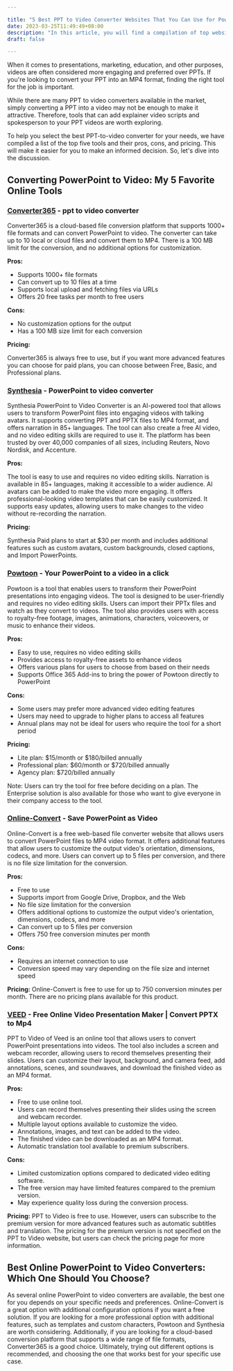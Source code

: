 ```yaml
---

title: "5 Best PPT to Video Converter Websites That You Can Use for PowerPoint to Video Presentations"
date: 2023-03-25T11:49:49+08:00
description: "In this article, you will find a compilation of top websites that allow you to convert your PPT/PPTX files into MP4 videos"
draft: false

---
```


When it comes to presentations, marketing, education, and other purposes, videos are often considered more engaging and preferred over PPTs. If you're looking to convert your PPT into an MP4 format, finding the right tool for the job is important.

While there are many PPT to video converters available in the market, simply converting a PPT into a video may not be enough to make it attractive. Therefore, tools that can add explainer video scripts and spokesperson to your PPT videos are worth exploring.

To help you select the best PPT-to-video converter for your needs, we have compiled a list of the top five tools and their pros, cons, and pricing. This will make it easier for you to make an informed decision. So, let's dive into the discussion.

## Converting PowerPoint to Video: My 5 Favorite Online Tools

### **[Converter365](https://www.converter365.com/presentation-converter/ppt/ppt-to-mp4) -** ppt to video converter

Converter365 is a cloud-based file conversion platform that supports 1000+ file formats and can convert PowerPoint to video. The converter can take up to 10 local or cloud files and convert them to MP4. There is a 100 MB limit for the conversion, and no additional options for customization.

**Pros:**

- Supports 1000+ file formats
- Can convert up to 10 files at a time
- Supports local upload and fetching files via URLs
- Offers 20 free tasks per month to free users

**Cons:**

- No customization options for the output
- Has a 100 MB size limit for each conversion

**Pricing:** 

Converter365 is always free to use, but if you want more advanced features you can choose for paid plans, you can choose between Free, Basic, and Professional plans.

### [Synthesia](https://www.synthesia.io/?via=cg) - PowerPoint to video converter

Synthesia PowerPoint to Video Converter is an AI-powered tool that allows users to transform PowerPoint files into engaging videos with talking avatars. It supports converting PPT and PPTX files to MP4 format, and offers narration in 85+ languages. The tool can also create a free AI video, and no video editing skills are required to use it. The platform has been trusted by over 40,000 companies of all sizes, including Reuters, Novo Nordisk, and Accenture.

**Pros:**

The tool is easy to use and requires no video editing skills.
Narration is available in 85+ languages, making it accessible to a wider audience.
AI avatars can be added to make the video more engaging.
It offers professional-looking video templates that can be easily customized.
It supports easy updates, allowing users to make changes to the video without re-recording the narration.

**Pricing:**

Synthesia Paid plans to start at $30 per month and includes additional features such as custom avatars, custom backgrounds, closed captions, and Import PowerPoints.

### [Powtoon](https://www.powtoon.com/powtoon-for-powerpoint) -  Your PowerPoint to a video in a click

Powtoon is a tool that enables users to transform their PowerPoint presentations into engaging videos. The tool is designed to be user-friendly and requires no video editing skills. Users can import their PPTx files and watch as they convert to videos. The tool also provides users with access to royalty-free footage, images, animations, characters, voiceovers, or music to enhance their videos.

**Pros:**

- Easy to use, requires no video editing skills
- Provides access to royalty-free assets to enhance videos
- Offers various plans for users to choose from based on their needs
- Supports Office 365 Add-ins to bring the power of Powtoon directly to PowerPoint

**Cons:**

- Some users may prefer more advanced video editing features
- Users may need to upgrade to higher plans to access all features
- Annual plans may not be ideal for users who require the tool for a short period

**Pricing:**

- Lite plan: $15/month or $180/billed annually
- Professional plan: $60/month or $720/billed annually
- Agency plan: $720/billed annually

Note: Users can try the tool for free before deciding on a plan. The Enterprise solution is also available for those who want to give everyone in their company access to the tool.

### [Online-Convert](https://video.online-convert.com/convert/pptx-to-mp4)  - Save PowerPoint as Video

Online-Convert is a free web-based file converter website that allows users to convert PowerPoint files to MP4 video format. It offers additional features that allow users to customize the output video's orientation, dimensions, codecs, and more. Users can convert up to 5 files per conversion, and there is no file size limitation for the conversion.

**Pros:**

- Free to use
- Supports import from Google Drive, Dropbox, and the Web
- No file size limitation for the conversion
- Offers additional options to customize the output video's orientation, dimensions, codecs, and more
- Can convert up to 5 files per conversion
- Offers 750 free conversion minutes per month

**Cons:**

- Requires an internet connection to use
- Conversion speed may vary depending on the file size and internet speed

**Pricing:**
Online-Convert is free to use for up to 750 conversion minutes per month. There are no pricing plans available for this product.

### [VEED](https://www.veed.io/tools/ppt-to-video) - Free Online Video Presentation Maker | Convert PPTX to Mp4

PPT to Video of Veed is an online tool that allows users to convert PowerPoint presentations into videos. The tool also includes a screen and webcam recorder, allowing users to record themselves presenting their slides. Users can customize their layout, background, and camera feed, add annotations, scenes, and soundwaves, and download the finished video as an MP4 format.

**Pros:**

- Free to use online tool.
- Users can record themselves presenting their slides using the screen and webcam recorder.
- Multiple layout options available to customize the video.
- Annotations, images, and text can be added to the video.
- The finished video can be downloaded as an MP4 format.
- Automatic translation tool available to premium subscribers.

**Cons:**

- Limited customization options compared to dedicated video editing software.
- The free version may have limited features compared to the premium version.
- May experience quality loss during the conversion process.

**Pricing:**
PPT to Video is free to use. However, users can subscribe to the premium version for more advanced features such as automatic subtitles and translation. The pricing for the premium version is not specified on the PPT to Video website, but users can check the pricing page for more information.

## Best Online PowerPoint to Video Converters: Which One Should You Choose?

As several online PowerPoint to video converters are available, the best one for you depends on your specific needs and preferences. Online-Convert is a great option with additional configuration options if you want a free solution. If you are looking for a more professional option with additional features, such as templates and custom characters, Powtoon and Synthesia are worth considering. Additionally, if you are looking for a cloud-based conversion platform that supports a wide range of file formats, Converter365 is a good choice. Ultimately, trying out different options is recommended, and choosing the one that works best for your specific use case.
